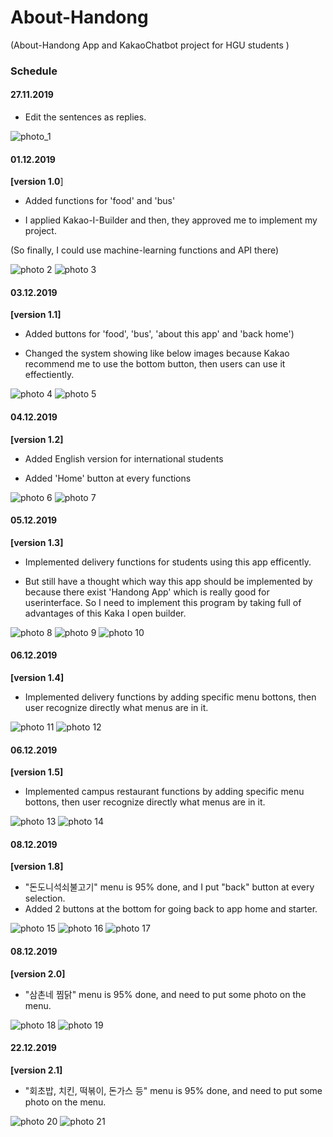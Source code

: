 # About-Handong
(About-Handong App and KakaoChatbot project for HGU students )


### Schedule

#### 27.11.2019
- Edit the sentences as replies.

![photo_1](/Image-sources/27.11.2019.png ) 


#### 01.12.2019 
__[version 1.0__]

- Added functions for 'food' and 'bus'

- I applied Kakao-I-Builder and then, they approved me to implement my project.

(So finally, I could use machine-learning functions and API there)

![photo 2](/Image-sources/01.12.2019.png ) 
![photo 3](/Image-sources/01.12.2019-(2).png ) 


#### 03.12.2019 
__[version 1.1]__ 

- Added buttons for 'food', 'bus', 'about this app' and 'back home')

- Changed the system showing like below images because Kakao recommend me to use the bottom button, then users can use it effectiently.

![photo 4](/Image-sources/03.12.2019.jpeg ) 
![photo 5](/Image-sources/03.12.2019-(2).png ) 


#### 04.12.2019 
__[version 1.2]__ 

- Added English version for international students

- Added 'Home' button at every functions

![photo 6](/Image-sources/04.12.2019.png ) 
![photo 7](/Image-sources/04.12.2019-(2).png ) 


#### 05.12.2019 
__[version 1.3]__ 

- Implemented delivery functions for students using this app efficently.

- But still have a thought which way this app should be implemented by because there exist 'Handong App' which is really good for userinterface. So I need to implement this program by taking full of advantages of this Kaka I open builder.

![photo 8](/Image-sources/05.12.2019.jpeg ) 
![photo 9](/Image-sources/05.12.2019-(2).jpeg ) 
![photo 10](/Image-sources/05.12.2019-(3).jpeg ) 

#### 06.12.2019 
__[version 1.4]__ 

- Implemented delivery functions by adding specific menu bottons, then user recognize directly what menus are in it.


![photo 11](/Image-sources/06.12.2019.jpeg ) 
![photo 12](/Image-sources/06.12.2019-(2).jpeg ) 


#### 06.12.2019 
__[version 1.5]__ 

- Implemented campus restaurant functions by adding specific menu bottons, then user recognize directly what menus are in it.


![photo 13](/Image-sources/06.12.2019-(3).jpeg ) 
![photo 14](/Image-sources/06.12.2019-(4).jpeg ) 

#### 08.12.2019 
__[version 1.8]__ 

- "돈도니석쇠불고기" menu is 95% done, and I put "back" button at every selection.
- Added 2 buttons at the bottom for going back to app home and starter.


![photo 15](/Image-sources/08.12.2019.jpeg ) 
![photo 16](/Image-sources/08.12.2019-(2).jpeg ) 
![photo 17](/Image-sources/08.12.2019-(3).jpeg ) 

#### 08.12.2019 
__[version 2.0]__ 

- "삼촌네 찜닭" menu is 95% done, and need to put some photo on the menu.


![photo 18](/Image-sources/12.12.2019.jpeg ) 
![photo 19](/Image-sources/12.12.2019-(2).jpeg ) 

#### 22.12.2019 
__[version 2.1]__ 

- "회초밥, 치킨, 떡볶이, 돈가스 등" menu is 95% done, and need to put some photo on the menu.


![photo 20](/Image-sources/22.12.2019.jpeg ) 
![photo 21](/Image-sources/22.12.2019-(2).jpeg ) 
